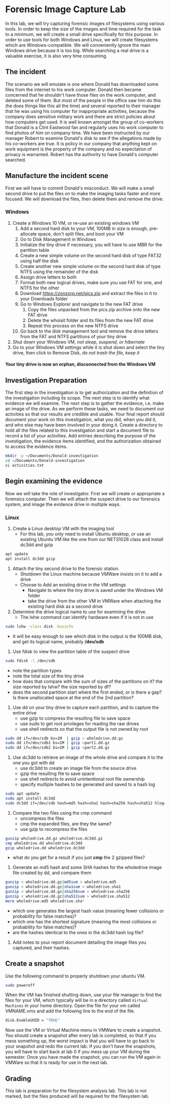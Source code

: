 # Forensic Image Capture Lab
In this lab, we will try capturing forensic images of filesystems using various tools. In order to keep the size of the images and time required for the task to a minimum, we will create a small drive specifically for this purpose. In order to use tools for both Windows and Linux, we will create filesystems which are Windows-compatible. We will conveniently ignore the main Windows drive because it is too big. While searching a real drive is a valuable exercise, it is also very time consuming.

## The incident
The scenario we will emulate is one where Donald has downloaded some files from the internet to his work computer. Donald then became concerned that he shouldn't have those files on the work computer, and deleted some of them. But most of the people in the office saw him do this (he does things like this all the time) and several reported to their manager that he was using his computer for inappropriate activities, because the company does sensitive military work and there are strict policies about how computers get used. It is well known amongst the group of co-workers that Donald is a Clint Eastwood fan and regularly uses his work computer to find photos of him on company time. We have been instructed by our manager Robert to examine Donald's disk to see if the allegations made by his co-workers are true. It is policy in our company that anything kept on work equipment is the property of the company and no expectation of privacy is warranted. Robert has the authority to have Donald's computer searched.

## Manufacture the incident scene
First we will have to commit Donald's misconduct. We will make a small second drive to put the files on to make the imaging tasks faster and more focused. We will download the files, then delete them and remove the drive.

### Windows
1. Create a Windows 10 VM, or re-use an existing windows VM
   1. Add a second hard disk to your VM, 100MB in size is enough, pre-allocate space, don't split files, and boot your VM
   1. Go to Disk Management in Windows
   1. Initialize the tiny drive if necessary, you will have to use MBR for the partition table
   1. Create a new simple volume on the second hard disk of type FAT32 using half the disk
   1. Create another new simple volume on the second hard disk of type NTFS using the remainder of the disk
   1. Assign drive letters to both
   1. Format both new logical drives, make sure you use FAT for one, and NTFS for the other
   1. Download https://zonzorp.net/pics.zip and extract the files in it to your Downloads folder
   1. Go to Windows Explorer and navigate to the new FAT drive
      1. Copy the files unpacked from the pics.zip archive onto the new FAT drive
      1. Delete the whoisit folder and its files from the new FAT drive
      1. Repeat this process on the new NTFS drive
   1. Go back to the disk management tool and remove the drive letters from the FAT and NTFS partitions of your tiny drive
1. Shut down your Windows VM, *not sleep, suspend, or hibernate*
1. Go to your Windows VM settings while it is shut down and select the tiny drive, then click to Remove Disk, *do not trash the file, keep it*
#### Your tiny drive is now an orphan, disconnected from the Windows VM

## Investigation Preparation
The first step in the investigation is to get authorization and the definition of the investigation including its scope.
The next step is to identify what evidence we will examine.
The next step is to gather the evidence, i.e. make an image of the drive.
As we perform these tasks, we need to document our activities so that our results are credible and usable.
Your final report should document your work on this investigation, what you did, when you did it, and who else may have been involved in your doing it. Create a directory to hold all the files related to this investigation and start a document file to record a list of your activities. Add entries describing the purpose of the investigation, the evidence items identified, and the authorization obtained to access the evidence items.
```bash
mkdir -p ~/Documents/Donald-investigation
cd ~/Documents/Donald-investigation
vi activities.txt
```

## Begin examining the evidence
Now we will take the role of investigator. First we will create or appropriate a forensics computer. Then we will attach the suspect drive to our forensics system, and image the evidence drive in multiple ways.

### Linux
1. Create a Linux desktop VM with the imaging tool
   * For this lab, you only need to install Ubuntu desktop, or use an existing Ubuntu VM like the one from our NETS1028 class and install dc3dd and gzip
```bash
apt update
apt install dc3dd gzip
```
1. Attach the tiny second drive to the forensic station.
   * Shutdown the Linux machine because VMWare insists on it to add a drive
   * Choose to Add an existing drive in the VM settings
      * Navigate to where the tiny drive is saved under the Windows VM folder
      * take the drive from the other VM in VMWare when attaching the existing hard disk as a second drive
1. Determine the drive logical name to use for examining the drive.
   * The lshw command can identify hardware even if it is not in use
```bash
sudo lshw -class disk -businfo
```
   * It will be easy enough to see which disk in the output is the 100MB disk, and get its logical name, probably **/dev/sdb**
1. Use fdisk to view the partition table of the suspect drive
```bash
sudo fdisk -l /dev/sdb
```
   * note the partition types
   * note the total size of the tiny drive
   * how does that compare with the sum of sizes of the partitions on it? the size reported by lshw? the size reported by df?
   * does the second partition start where the first ended, or is there a gap? Is there unallocated space at the end of the 2nd partition?
1. Use dd on your tiny drive to capture each partition, and to capture the entire drive
   * use gzip to compress the resulting file to save space
   * use sudo to get root privileges for reading the raw drives
   * use shell redirects so that the output file is not owned by root
```bash
sudo dd if=/dev/sdb bs=1M  | gzip > wholedrive.dd.gz
sudo dd if=/dev/sdb1 bs=1M | gzip >part1.dd.gz
sudo dd if=/dev/sdb2 bs=1M | gzip >part2.dd.gz
```
1. Use dc3dd to retrieve an image of the whole drive and compare it to the one you got with dd
   * use dc3dd to create an image file from the source drive
   * gzip the resulting file to save space
   * use shell redirects to avoid unintentional root file ownership
   * specify multiple hashes to be generated and saved to a hash log
```bash
sudo apt update
sudo apt install dc3dd
sudo dc3dd if=/dev/sdb hash=md5 hash=sha1 hash=sha256 hash=sha512 hlog=wholedrive.hlog | gzip > wholedrive.dc3dd.gz
```
1. Compare the two files using the cmp command
   * uncompress the files
   * cmp the expanded files, are they the same?
   * use gzip to recompress the files
```bash
gunzip wholedrive.dd.gz wholedrive.dc3dd.gz
cmp wholedrive.dd wholedrive.dc3dd
gzip wholedrive.dd wholedrive.dc3dd
```
   * what do you get for a result if you just **cmp** the 2 gzipped files?
1. Generate an md5 hash and some SHA hashes for the wholedrive image file created by dd, and compare them
```bash
gunzip < wholedrive.dd.gz|md5sum > wholedrive.md5
gunzip < wholedrive.dd.gz|sha1sum > wholedrive.sha1
gunzip < wholedrive.dd.gz|sha256sum > wholedrive.sha256
gunzip < wholedrive.dd.gz|sha512sum > wholedrive.sha512
more wholedrive.md5 wholedrive.sha*
```
   * which one generates the largest hash value (meaning fewer collisions or probability for false matches)?
   * which one has the shortest signature (meaning the most collisions or probability for false matches)?
   * are the hashes identical to the ones in the dc3dd hash log file?

1. Add notes to your report document detailing the image files you captured, and their hashes.

## Create a snapshot
Use the following command to properly shutdown your ubuntu VM.

```bash
sudo poweroff
```

When the VM has finished shutting down, use your file manager to find the files for your VM, which typically will be in a directory called `Virtual Machines` in your home directory. Open the file for your vm called VMNAME.vmx and add the following line to the end of the file.
```bash
disk.EnableUUID = "TRUE"
```

Now use the VM or Virtual Machine menu in VMWare to create a snapshot. You should create a snapshot after every lab is completed, so that if you mess something up, the worst impact is that you will have to go back to your snapshot and redo the current lab. If you don't have the snapshots, you will have to start back at lab 0 if you mess up your VM during the semester. Once you have made the snapshot, you can run the VM again in VMWare so that it is ready for use in the next lab.

## Grading
This lab is preparation for the filesystem analysis lab. This lab is not marked, but the files produced will be required for the filesystem lab.

